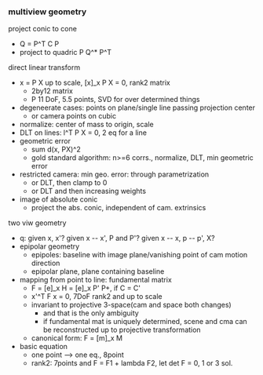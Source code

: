 ### multiview geometry

project conic to cone
- Q = P^T C P
- project to quadric P Q^* P^T

direct linear transform
- x = P X up to scale, [x]_x P X = 0, rank2 matrix
  - 2by12 matrix
  - P 11 DoF, 5.5 points, SVD for over determined things
- degeneerate cases: points on plane/single line passing projection center
  - or camera points on cubic
- normalize: center of mass to origin, scale
- DLT on lines: l^T P X = 0, 2 eq for a line
- geometric error
  - sum d(x, PX)^2
  - gold standard algorithm: n>=6 corrs., normalize, DLT, min geometric error
- restricted camera: min geo. error: through parametrization
  - or DLT, then clamp to 0
  - or DLT and then increasing weights
- image of absolute conic
  - project the abs. conic, independent of cam. extrinsics

two viw geometry
- q: given x, x'? given x -- x', P and P'? given x -- x, p -- p', X?
- epipolar geometry
  - epipoles: baseline with image plane/vanishing point of cam motion direction
  - epipolar plane, plane containing baseline
- mapping from point to line: fundamental matrix
  - F = [e]_x H = [e]_x P' P+, if C = C'
  - x'^T F x = 0, 7DoF rank2 and up to scale
  - invariant to projective 3-space(cam and space both changes)
    - and that is the only ambiguity
    - if fundamental mat is uniquely determined, scene and cma can be reconstructed up to projective transformation
  - canonical form: F = [m]_x M
- basic equation
  - one point --> one eq., 8point
  - rank2: 7points and F  = F1 + lambda F2, let det F = 0, 1 or 3 sol.